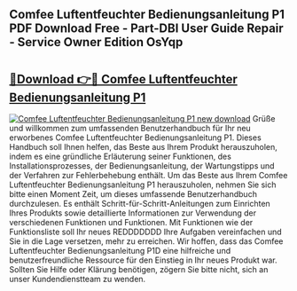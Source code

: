 ## Comfee Luftentfeuchter Bedienungsanleitung P1 PDF Download Free - Part-DBI User Guide Repair - Service Owner Edition OsYqp

# <h2><a href="http://df0omhv.blite.top/?on=Comfee+Luftentfeuchter+Bedienungsanleitung+P1">🔗Download 👉🔴 Comfee Luftentfeuchter Bedienungsanleitung P1</a></h2>

[![Comfee Luftentfeuchter Bedienungsanleitung P1 new download](https://i.imgur.com/lujVjoI.png)](http://df0omhv.blite.top/?on=Comfee+Luftentfeuchter+Bedienungsanleitung+P1)
Grüße und willkommen zum umfassenden Benutzerhandbuch für Ihr neu erworbenes Comfee Luftentfeuchter Bedienungsanleitung P1. Dieses Handbuch soll Ihnen helfen, das Beste aus Ihrem Produkt herauszuholen, indem es eine gründliche Erläuterung seiner Funktionen, des Installationsprozesses, der Bedienungsanleitung, der Wartungstipps und der Verfahren zur Fehlerbehebung enthält. Um das Beste aus Ihrem Comfee Luftentfeuchter Bedienungsanleitung P1 herauszuholen, nehmen Sie sich bitte einen Moment Zeit, um dieses umfassende Benutzerhandbuch durchzulesen. Es enthält Schritt-für-Schritt-Anleitungen zum Einrichten Ihres Produkts sowie detaillierte Informationen zur Verwendung der verschiedenen Funktionen und Funktionen. Mit Funktionen wie der Funktionsliste soll Ihr neues REDDDDDDD Ihre Aufgaben vereinfachen und Sie in die Lage versetzen, mehr zu erreichen. Wir hoffen, dass das Comfee Luftentfeuchter Bedienungsanleitung P1D eine hilfreiche und benutzerfreundliche Ressource für den Einstieg in Ihr neues Produkt war. Sollten Sie Hilfe oder Klärung benötigen, zögern Sie bitte nicht, sich an unser Kundendienstteam zu wenden.

